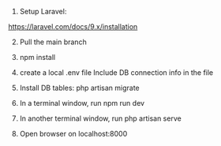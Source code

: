 1. Setup Laravel:

https://laravel.com/docs/9.x/installation

2. Pull the main branch

3. npm install

4. create a local .env file
   Include DB connection info in the file

5. Install DB tables:
   php artisan migrate

6. In a terminal window, run
   npm run dev

7. In another terminal window, run
   php artisan serve

8. Open browser on localhost:8000
